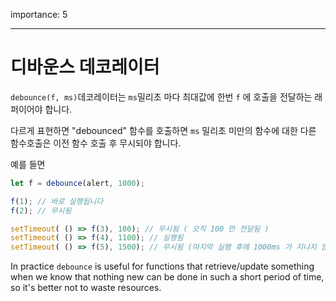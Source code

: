 importance: 5

---

# 디바운스 데코레이터

`debounce(f, ms)`데코레이터는 `ms`밀리초 마다 최대값에 한번 `f` 에 호출을 전달하는 래퍼이어야 합니다.

다르게 표현하면 "debounced" 함수를 호출하면 `ms` 밀리초 미만의 함수에 대한 다른 함수호출은 이전 함수 호출 후 무시되야 합니다.

예를 들면

```js no-beautify
let f = debounce(alert, 1000);

f(1); // 바로 실행됩니다
f(2); // 무시됨

setTimeout( () => f(3), 100); // 무시됨 ( 오직 100 만 전달됨 )
setTimeout( () => f(4), 1100); // 실행됨
setTimeout( () => f(5), 1500); // 무시됨 (마지막 실행 후에 1000ms 가 지나지 않았음)
```

In practice `debounce` is useful for functions that retrieve/update something when we know that nothing new can be done in such a short period of time, so it's better not to waste resources.
